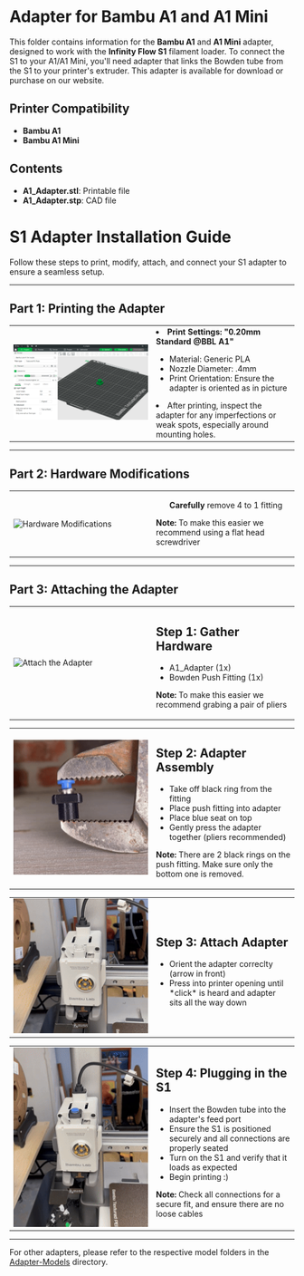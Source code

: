 # Adapter for Bambu A1 and A1 Mini

This folder contains information for the **Bambu A1** and **A1 Mini** adapter, designed to work with the **Infinity Flow S1** filament loader. To connect the S1 to your A1/A1 Mini, you'll need adapter that links the Bowden tube from the S1 to your printer's extruder. This adapter is available for download or purchase on our website.

## Printer Compatibility
- **Bambu A1**
- **Bambu A1 Mini**

## Contents
- **A1_Adapter.stl**: Printable file
- **A1_Adapter.stp**: CAD file

# S1 Adapter Installation Guide

Follow these steps to print, modify, attach, and connect your S1 adapter to ensure a seamless setup.

---

## Part 1: Printing the Adapter

<table>
  <tr>
    <td width="50%">
      <img src="./images/adapter slicer.png" alt="Print the Adapter" width="100%">
    </td>
    <td width="50%">
      <li><strong>Print Settings: "0.20mm Standard @BBL A1"</strong></li>
      <ul>
        <li>Material: Generic PLA </li>
        <li>Nozzle Diameter: .4mm </li>
        <li>Print Orientation: Ensure the adapter is oriented as in picture</li>
      </ul>
      <li>After printing, inspect the adapter for any imperfections or weak spots, especially around mounting holes.</li>
    </td>
  </tr>
</table>

---

## Part 2: Hardware Modifications

<table>
  <tr>
    <td width="50%">
      <img src="./images/P2.gif" alt="Hardware Modifications" width="100%">
    </td>
    <td width="50%">
      <ul>
        <p><strong>Carefully</strong> remove 4 to 1 fitting</p>
      </ul>
      <p><strong>Note:</strong> To make this easier we recommend using a flat head screwdriver</p>
    </td>
  </tr>
</table>

---

## Part 3: Attaching the Adapter

<table>
  <tr>
    <td width="50%">
      <img src="./images/P3S1.png" alt="Attach the Adapter" width="100%">
    </td>
    <td width="50%">
      <p><h2>Step 1: Gather Hardware</h2></p>
      <ul>
        <li>A1_Adapter (1x)</li>
        <li>Bowden Push Fitting (1x)</li>
      </ul>
      <p><strong>Note:</strong> To make this easier we recommend grabing a pair of pliers</p>
    </td>
  </tr>
</table>

<table>
  <tr>
    <td width="50%">
      <img src="./images/P3S2.gif" alt="Attach the Adapter" width="100%">
    </td>
    <td width="50%">
      <p><h2>Step 2: Adapter Assembly</h2></p>
      <ul>
        <li>Take off black ring from the fitting</li>
        <li>Place push fitting into adapter</li>
        <li>Place blue seat on top</li>
        <li>Gently press the adapter together (pliers recommended)</li>
      </ul>
      <p><strong>Note:</strong> There are 2 black rings on the push fitting. Make sure only the bottom one is removed.</p>
    </td>
  </tr>
</table>

<table>
  <tr>
    <td width="50%">
      <img src="./images/P3S3.gif" alt="Attach the Adapter" width="100%">
    </td>
    <td width="50%">
      <p><h2>Step 3: Attach Adapter</h2></p>
      <ul>
        <li> Orient the adapter correclty (arrow in front)</li>
        <li> Press into printer opening until *click* is heard and adapter sits all the way down</li>
      </ul>
    </td>
  </tr>
</table>

<table>
  <tr>
    <td width="50%">
      <img src="./images/P3S4.gif" alt="Plug in the S1" width="100%">
    </td>
    <td width="50%">
    <p><h2>Step 4: Plugging in the S1</h2></p>
      <ul>
        <li>Insert the Bowden tube into the adapter's feed port</li>
        <li>Ensure the S1 is positioned securely and all connections are properly seated</li>
        <li>Turn on the S1 and verify that it loads as expected</li>
        <li>Begin printing :)</li>
      </ul>
      <p><strong>Note:</strong> Check all connections for a secure fit, and ensure there are no loose cables</p>
    </td>
  </tr>
</table>

---

For other adapters, please refer to the respective model folders in the [Adapter-Models](../../) directory.